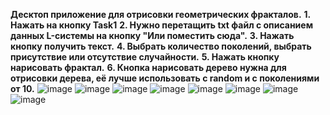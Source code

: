 **Десктоп приложение для отрисовки геометрических фракталов.**
**1. Нажать на кнопку Task1**
**2. Нужно перетащить txt файл с описанием данных L-системы на кнопку "Или поместить сюда".**
**3. Нажать кнопку получить текст.**
**4. Выбрать количество поколений, выбрать присутствие или отсутствие случайности.**
**5. Нажать кнопку нарисовать фрактал.**
**6. Кнопка нарисовать дерево нужна для отрисовки дерева, её лучше использовать с random и с поколениями от 10.**
![image](https://github.com/user-attachments/assets/5de7cc0d-1f09-49ae-9c5d-3b2096921422)
![image](https://github.com/user-attachments/assets/545a3361-f2f9-4a31-b929-7eaf9c1f1179)
![image](https://github.com/user-attachments/assets/77b3be2b-a966-4aa4-8f84-3ae7e69342a1)
![image](https://github.com/user-attachments/assets/63f57c77-c478-46eb-87c3-a05af4c074ff)
![image](https://github.com/user-attachments/assets/59dc69ee-6da1-41be-947b-df4e3e01a473)
![image](https://github.com/user-attachments/assets/4dee6727-7fff-44d8-ba06-da057a163230)
![image](https://github.com/user-attachments/assets/2df0e1a5-1c08-4f0b-9ca8-5432bc8cfa4e)
![image](https://github.com/user-attachments/assets/dc1ffa7a-23ba-4049-bec2-baa0b485b797)


